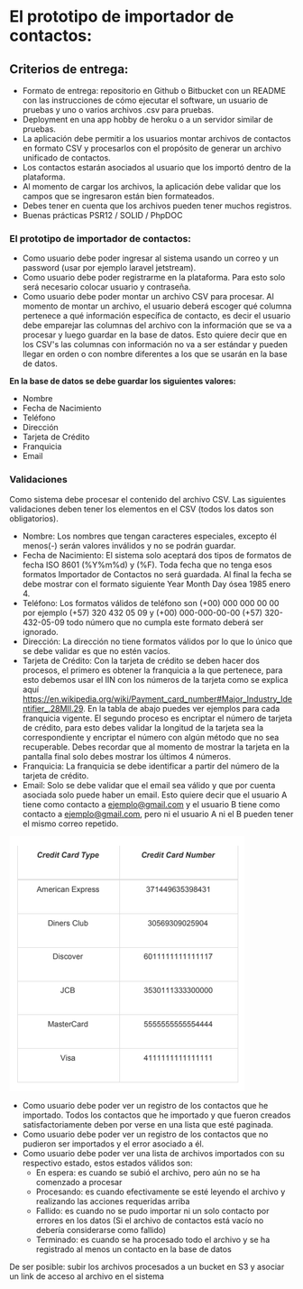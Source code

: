 # El prototipo de importador de contactos:

## Criterios de entrega:

* Formato de entrega: repositorio en Github o Bitbucket con un README con las instrucciones de cómo ejecutar el
  software, un usuario de pruebas y uno o varios archivos .csv para pruebas.
* Deployment en una app hobby de heroku o a un servidor similar de pruebas.
* La aplicación debe permitir a los usuarios montar archivos de contactos en formato CSV y procesarlos con el propósito
  de generar un archivo unificado de contactos.
* Los contactos estarán asociados al usuario que los importó dentro de la plataforma.
* Al momento de cargar los archivos, la aplicación debe validar que los campos que se ingresaron están bien formateados.
* Debes tener en cuenta que los archivos pueden tener muchos registros.
* Buenas prácticas PSR12 / SOLID / PhpDOC

### El prototipo de importador de contactos:

* Como usuario debe poder ingresar al sistema usando un correo y un password (usar por ejemplo laravel jetstream).
* Como usuario debe poder registrarme en la plataforma. Para esto solo será necesario colocar usuario y contraseña.
* Como usuario debe poder montar un archivo CSV para procesar. Al momento de montar un archivo, el usuario deberá
  escoger qué columna pertenece a qué información específica de contacto, es decir el usuario debe emparejar las
  columnas del archivo con la información que se va a procesar y luego guardar en la base de datos. Esto quiere decir
  que en los CSV's las columnas con información no va a ser estándar y pueden llegar en orden o con nombre diferentes a
  los que se usarán en la base de datos.

**En la base de datos se debe guardar los siguientes valores:**

* Nombre
* Fecha de Nacimiento
* Teléfono
* Dirección
* Tarjeta de Crédito
* Franquicia
* Email

### Validaciones

Como sistema debe procesar el contenido del archivo CSV. Las siguientes validaciones deben tener los elementos en el
CSV (todos los datos son obligatorios).

* Nombre: Los nombres que tengan caracteres especiales, excepto él menos(-) serán valores inválidos y no se podrán
  guardar.
* Fecha de Nacimiento: El sistema solo aceptará dos tipos de formatos de fecha ISO 8601 (%Y%m%d) y (%F). Toda fecha que
  no tenga esos formatos Importador de Contactos no será guardada. Al final la fecha se debe mostrar con el formato
  siguiente Year Month Day ósea 1985 enero 4.
* Teléfono: Los formatos válidos de teléfono son (+00) 000 000 00 00 por ejemplo (+57) 320 432 05 09 y (+00)
  000-000-00-00 (+57) 320-432-05-09 todo número que no cumpla este formato deberá ser ignorado.
* Dirección: La dirección no tiene formatos válidos por lo que lo único que se debe validar es que no estén vacíos.
* Tarjeta de Crédito: Con la tarjeta de crédito se deben hacer dos procesos, el primero es obtener la franquicia a la
  que pertenece, para esto debemos usar el IIN con los números de la tarjeta como se explica
  aquí https://en.wikipedia.org/wiki/Payment_card_number#Major_Industry_Identifier_.28MII.29. En la tabla de abajo
  puedes ver ejemplos para cada franquicia vigente. El segundo proceso es encriptar el número de tarjeta de crédito,
  para esto debes validar la longitud de la tarjeta sea la correspondiente y encriptar el número con algún método que no
  sea recuperable. Debes recordar que al momento de mostrar la tarjeta en la pantalla final solo debes mostrar los
  últimos 4 números.
* Franquicia: La franquicia se debe identificar a partir del número de la tarjeta de crédito.
* Email: Solo se debe validar que el email sea válido y que por cuenta asociada solo puede haber un email. Esto quiere
  decir que el usuario A tiene como contacto a ejemplo@gmail.com y el usuario B tiene como contacto a ejemplo@gmail.com,
  pero ni el usuario A ni el B pueden tener el mismo correo repetido.

![img.png](img.png)

* Como usuario debe poder ver un registro de los contactos que he importado. Todos los contactos que he importado y que
  fueron creados satisfactoriamente deben por verse en una lista que esté paginada.
* Como usuario debe poder ver un registro de los contactos que no pudieron ser importados y el error asociado a él.
* Como usuario debe poder ver una lista de archivos importados con su respectivo estado, estos estados válidos son:
    * En espera: es cuando se subió el archivo, pero aún no se ha comenzado a procesar
    * Procesando: es cuando efectivamente se esté leyendo el archivo y realizando las acciones requeridas arriba
    * Fallido: es cuando no se pudo importar ni un solo contacto por errores en los datos (Si el archivo de contactos
      está vacío no debería considerarse como fallido)
    * Terminado: es cuando se ha procesado todo el archivo y se ha registrado al menos un contacto en la base de datos

De ser posible: subir los archivos procesados a un bucket en S3 y asociar un link de acceso al archivo en el sistema
